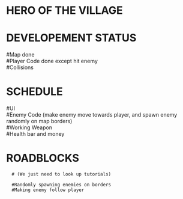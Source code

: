 ﻿# **HERO OF THE VILLAGE**

# **DEVELOPEMENT STATUS**

   #Map done      
   #Player Code done except hit enemy      
   #Collisions

# **SCHEDULE**

  #UI      
  #Enemy Code (make enemy move towards player, and spawn enemy randomly on map borders)      
  #Working Weapon      
  #Health bar and money      

  # **ROADBLOCKS**

      # (We just need to look up tutorials)

      #Randomly spawning enemies on borders      
      #Making enemy follow player
